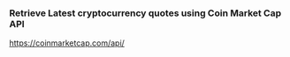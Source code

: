 ### Retrieve Latest cryptocurrency quotes using Coin Market Cap API 

https://coinmarketcap.com/api/


